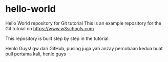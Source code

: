 # hello-world
Hello World repository for Git tutorial
This is an example repository for the Git tutoial on https://www.w3schools.com

This repository is built step by step in the tutorial. 

Henlo Guys! gw dari GitHub, pusing juga yah anzay
percobaan kedua buat pull pertama kali, henlo guys
